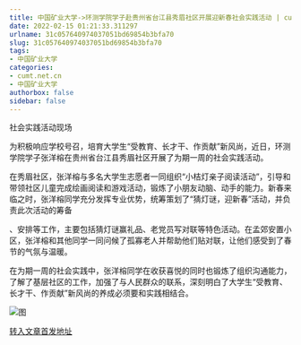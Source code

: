```yaml
---
title: 中国矿业大学->环测学院学子赴贵州省台江县秀眉社区开展迎新春社会实践活动 | cumt.net.cn
date: 2022-02-15 01:21:33.311297
urlname: 31c057640974037051bd69854b3bfa70
slug: 31c057640974037051bd69854b3bfa70
tags: 
- 中国矿业大学
categories:
- cumt.net.cn
- 中国矿业大学
authorbox: false
sidebar: false
---
```

社会实践活动现场

为积极响应学校号召，培育大学生“受教育、长才干、作贡献”新风尚，近日，环测学院学子张洋榕在贵州省台江县秀眉社区开展了为期一周的社会实践活动。

在秀眉社区，张洋榕与多名大学生志愿者一同组织“小桔灯亲子阅读活动”，引导和带领社区儿童完成绘画阅读和游戏活动，锻炼了小朋友动脑、动手的能力。新春来临之时，张洋榕同学充分发挥专业优势，统筹策划了“猜灯谜，迎新春”活动，并负责此次活动的筹备
<!--more-->
、安排等工作，主要包括猜灯谜赢礼品、老党员写对联等特色活动。在孟郊安置小区，张洋榕和其他同学一同问候了孤寡老人并帮助他们贴对联，让他们感受到了春节的气氛与温暖。

在为期一周的社会实践中，张洋榕同学在收获喜悦的同时也锻炼了组织沟通能力，了解了基层社区的工作，加强了与人民群众的联系，深刻明白了大学生“受教育、长才干、作贡献”新风尚的养成必须要和实践相结合。

![图](http://xwzx.cumt.edu.cn/_upload/article/images/46/00/cb7751c149ffbe7d0012e57eeddb/5436eb6f-703d-41e1-a0ff-0b534d986028.png)

[转入文章首发地址](http://xwzx.cumt.edu.cn/69/c5/c523a616901/page.htm)